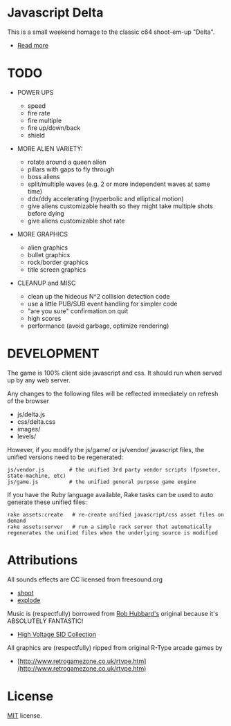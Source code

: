 Javascript Delta
=================

This is a small weekend homage to the classic c64 shoot-em-up "Delta".

 * [Read more](https://jakesgordon.com/writing/javascript-delta/)

TODO
====

 - POWER UPS
   - speed
   - fire rate
   - fire multiple
   - fire up/down/back
   - shield

 - MORE ALIEN VARIETY:
   - rotate around a queen alien
   - pillars with gaps to fly through
   - boss aliens
   - split/multiple waves (e.g. 2 or more independent waves at same time)
   - ddx/ddy accelerating (hyperbolic and elliptical motion)
   - give aliens customizable health so they might take multiple shots before dying
   - give aliens customizable shot rate

 - MORE GRAPHICS
   - alien graphics
   - bullet graphics
   - rock/border graphics
   - title screen graphics

 - CLEANUP and MISC
   - clean up the hideous N^2 collision detection code
   - use a little PUB/SUB event handling for simpler code
   - "are you sure" confirmation on quit
   - high scores
   - performance (avoid garbage, optimize rendering)


DEVELOPMENT
===========

The game is 100% client side javascript and css. It should run when served up by any web server.

Any changes to the following files will be reflected immediately on refresh of the browser

  - js/delta.js
  - css/delta.css
  - images/
  - levels/

However, if you modify the js/game/ or js/vendor/ javascript files, the unified versions need to be regenerated:

    js/vendor.js        # the unified 3rd party vendor scripts (fpsmeter, state-machine, etc)
    js/game.js          # the unified general purpose game engine

If you have the Ruby language available, Rake tasks can be used to auto generate these unified files:

    rake assets:create   # re-create unified javascript/css asset files on demand
    rake assets:server   # run a simple rack server that automatically regenerates the unified files when the underlying source is modified

Attributions
============

All sounds effects are CC licensed from freesound.org

 - [shoot](http://www.freesound.org/people/bubaproducer/sounds/151011/)
 - [explode](http://www.freesound.org/people/Nbs%20Dark/sounds/94185/)

Music is (respectfully) borrowed from [Rob Hubbard's](http://en.wikipedia.org/wiki/Rob_Hubbard)
original because it's ABSOLUTELY FANTASTIC! 

 - [High Voltage SID Collection](http://www.hvsc.de/)

All graphics are (respectfully) ripped from original R-Type arcade games by

 - [http://www.retrogamezone.co.uk/rtype.htm](http://www.retrogamezone.co.uk/rtype.htm)

License
=======

[MIT](http://en.wikipedia.org/wiki/MIT_License) license.

